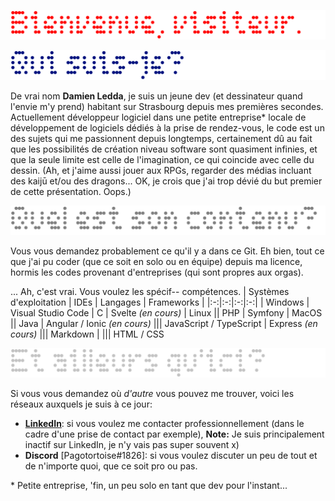 ![Header](Readme_img/Header.png)

![Who am I?](Readme_img/WhoamI.png)

De vrai nom **Damien Ledda**, je suis un jeune dev (et dessinateur quand l'envie m'y prend) habitant sur Strasbourg depuis mes premières secondes. Actuellement développeur logiciel dans une petite entreprise* locale de développement de logiciels dédiés à la prise de rendez-vous, le code est un des sujets qui me passionnent depuis longtemps, certainement dû au fait que les possibilités de création niveau software sont quasiment infinies, et que la seule limite est celle de l'imagination, ce qui coincide avec celle du dessin. (Ah, et j'aime aussi jouer aux RPGs, regarder des médias incluant des kaijū et/ou des dragons... OK, je crois que j'ai trop dévié du but premier de cette présentation. Oops.)

![Content](Readme_img/Content.png)

Vous vous demandez probablement ce qu'il y a dans ce Git. Eh bien, tout ce que j'ai pu coder (que ce soit en solo ou en équipe) depuis ma licence, hormis les codes provenant d'entreprises (qui sont propres aux orgas).

... Ah, c'est vrai. Vous voulez les spécif-- compétences.
| Systèmes d'exploitation | IDEs | Langages | Frameworks |
|:-:|:-:|:-:|:-:|
| Windows | Visual Studio Code | C | Svelte *(en cours)*
| Linux || PHP | Symfony
| MacOS || Java | Angular / Ionic *(en cours)*
||| JavaScript / TypeScript | Express *(en cours)*
||| Markdown |
||| HTML / CSS


![Other links](Readme_img/OtherLinks.png)

Si vous vous demandez où *d'autre* vous pouvez me trouver, voici les réseaux auxquels je suis à ce jour:
- **[LinkedIn](https://www.linkedin.com/in/damien-ledda/)**: si vous voulez me contacter professionnellement (dans le cadre d'une prise de contact par exemple),
__Note:__ Je suis principalement inactif sur LinkedIn, je n'y vais pas super souvent x)
- **Discord** [Pagotortoise#1826]: si vous voulez discuter un peu de tout et de n'importe quoi, que ce soit pro ou pas.

\* Petite entreprise, 'fin, un peu solo en tant que dev pour l'instant...
